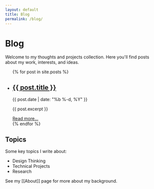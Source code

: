 ```yaml
---
layout: default
title: Blog
permalink: /blog/
---
```


# Blog

Welcome to my <span class="annotation-highlight">thoughts and projects</span> collection. Here you'll find posts about my work, interests, and ideas.

<ul class="post-list">
  {% for post in site.posts %}
  <li>
    <h2>
      <a href="{{ post.url | relative_url }}">{{ post.title }}</a>
    </h2>
    <span class="post-meta">{{ post.date | date: "%b %-d, %Y" }}</span>
    <p>{{ post.excerpt }}</p>
    <a href="{{ post.url | relative_url }}" class="read-more">Read more...</a>
  </li>
  {% endfor %}
</ul>

## Topics

Some key topics I write about:

- <span class="annotation-underline">Design Thinking</span>
- <span class="annotation-underline">Technical Projects</span>
- <span class="annotation-underline">Research</span>

See my [[About]] page for more about my background. 
